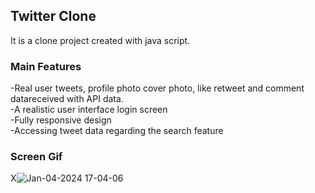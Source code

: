 
<h2>Twitter Clone</h2>

It is a clone project created with java script.

<h3>Main Features</h3>

-Real user tweets, profile photo cover photo, like retweet and comment datareceived with API data.<br>
-A realistic user interface login screen<br>
-Fully responsive design<br>
-Accessing tweet data regarding the search feature<br>

<h3>Screen Gif</h3>


X![Jan-04-2024 17-04-06](https://github.com/begpan/twitterClone/assets/145170180/0a29bacc-63ec-4cc9-ab43-41cceb43e39e)

